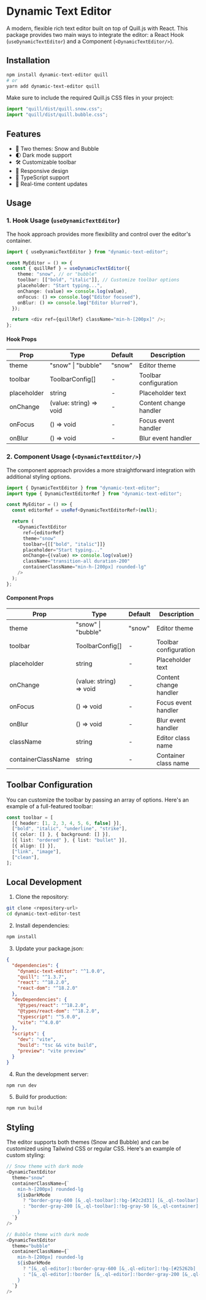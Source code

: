 # Dynamic Text Editor

A modern, flexible rich text editor built on top of Quill.js with React. This package provides two main ways to integrate the editor: a React Hook (`useDynamicTextEditor`) and a Component (`<DynamicTextEditor/>`).

## Installation

```bash
npm install dynamic-text-editor quill
# or
yarn add dynamic-text-editor quill
```

Make sure to include the required Quill.js CSS files in your project:

```typescript
import "quill/dist/quill.snow.css";
import "quill/dist/quill.bubble.css";
```

## Features

- 🎨 Two themes: Snow and Bubble
- 🌓 Dark mode support
- 🛠 Customizable toolbar
- 📱 Responsive design
- 🎯 TypeScript support
- 🔄 Real-time content updates

## Usage

### 1. Hook Usage (`useDynamicTextEditor`)

The hook approach provides more flexibility and control over the editor's container.

```typescript
import { useDynamicTextEditor } from "dynamic-text-editor";

const MyEditor = () => {
  const { quillRef } = useDynamicTextEditor({
    theme: "snow", // or "bubble"
    toolbar: [["bold", "italic"]], // Customize toolbar options
    placeholder: "Start typing...",
    onChange: (value) => console.log(value),
    onFocus: () => console.log("Editor focused"),
    onBlur: () => console.log("Editor blurred"),
  });

  return <div ref={quillRef} className="min-h-[200px]" />;
};
```

#### Hook Props

| Prop        | Type                    | Default | Description            |
| ----------- | ----------------------- | ------- | ---------------------- |
| theme       | "snow" \| "bubble"      | "snow"  | Editor theme           |
| toolbar     | ToolbarConfig[]         | -       | Toolbar configuration  |
| placeholder | string                  | -       | Placeholder text       |
| onChange    | (value: string) => void | -       | Content change handler |
| onFocus     | () => void              | -       | Focus event handler    |
| onBlur      | () => void              | -       | Blur event handler     |

### 2. Component Usage (`<DynamicTextEditor/>`)

The component approach provides a more straightforward integration with additional styling options.

```typescript
import { DynamicTextEditor } from "dynamic-text-editor";
import type { DynamicTextEditorRef } from "dynamic-text-editor";

const MyEditor = () => {
  const editorRef = useRef<DynamicTextEditorRef>(null);

  return (
    <DynamicTextEditor
      ref={editorRef}
      theme="snow"
      toolbar={[["bold", "italic"]]}
      placeholder="Start typing..."
      onChange={(value) => console.log(value)}
      className="transition-all duration-200"
      containerClassName="min-h-[200px] rounded-lg"
    />
  );
};
```

#### Component Props

| Prop               | Type                    | Default | Description            |
| ------------------ | ----------------------- | ------- | ---------------------- |
| theme              | "snow" \| "bubble"      | "snow"  | Editor theme           |
| toolbar            | ToolbarConfig[]         | -       | Toolbar configuration  |
| placeholder        | string                  | -       | Placeholder text       |
| onChange           | (value: string) => void | -       | Content change handler |
| onFocus            | () => void              | -       | Focus event handler    |
| onBlur             | () => void              | -       | Blur event handler     |
| className          | string                  | -       | Editor class name      |
| containerClassName | string                  | -       | Container class name   |

## Toolbar Configuration

You can customize the toolbar by passing an array of options. Here's an example of a full-featured toolbar:

```typescript
const toolbar = [
  [{ header: [1, 2, 3, 4, 5, 6, false] }],
  ["bold", "italic", "underline", "strike"],
  [{ color: [] }, { background: [] }],
  [{ list: "ordered" }, { list: "bullet" }],
  [{ align: [] }],
  ["link", "image"],
  ["clean"],
];
```

## Local Development

1. Clone the repository:

```bash
git clone <repository-url>
cd dynamic-text-editor-test
```

2. Install dependencies:

```bash
npm install
```

3. Update your package.json:

```json
{
  "dependencies": {
    "dynamic-text-editor": "^1.0.0", 
    "quill": "^1.3.7",
    "react": "^18.2.0",
    "react-dom": "^18.2.0"
  },
  "devDependencies": {
    "@types/react": "^18.2.0",
    "@types/react-dom": "^18.2.0",
    "typescript": "^5.0.0",
    "vite": "^4.0.0"
  },
  "scripts": {
    "dev": "vite",
    "build": "tsc && vite build",
    "preview": "vite preview"
  }
}
```

4. Run the development server:

```bash
npm run dev
```

5. Build for production:

```bash
npm run build
```

## Styling

The editor supports both themes (Snow and Bubble) and can be customized using Tailwind CSS or regular CSS. Here's an example of custom styling:

```typescript
// Snow theme with dark mode
<DynamicTextEditor
  theme="snow"
  containerClassName={`
    min-h-[200px] rounded-lg
    ${isDarkMode
      ? "border-gray-600 [&_.ql-toolbar]:!bg-[#2c2d31] [&_.ql-toolbar]:!border-gray-600 [&_.ql-container]:!border-gray-600 [&_.ql-editor]:!text-gray-200 [&_.ql-editor]:!bg-[#25262b]"
      : "border-gray-200 [&_.ql-toolbar]:!bg-gray-50 [&_.ql-container]:!bg-white"
    }
  `}
/>

// Bubble theme with dark mode
<DynamicTextEditor
  theme="bubble"
  containerClassName={`
    min-h-[200px] rounded-lg
    ${isDarkMode
      ? "[&_.ql-editor]:!border-gray-600 [&_.ql-editor]:!bg-[#25262b] [&_.ql-editor]:!text-gray-200"
      : "[&_.ql-editor]:!border [&_.ql-editor]:!border-gray-200 [&_.ql-editor]:!rounded-lg [&_.ql-editor]:!bg-white"
    }
  `}
/>
```

